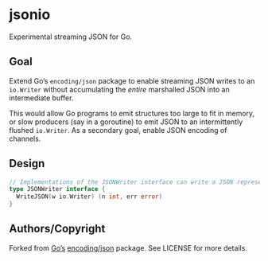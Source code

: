 # jsonio

Experimental streaming JSON for Go.

## Goal

Extend Go’s `encoding/json` package to enable streaming JSON writes to an `io.Writer` without accumulating the *entire* marshalled JSON into an intermediate buffer.

This would allow Go programs to emit structures too large to fit in memory, or slow producers (say in a goroutine) to emit JSON to an intermittently flushed `io.Writer`. As a secondary goal, enable JSON encoding of channels.

## Design

```go
// Implementations of the JSONWriter interface can write a JSON representation of itself to w.
type JSONWriter interface {
  WriteJSON(w io.Writer) (n int, err error)
}
```

## Authors/Copyright

Forked from [Go’s](https://github.com/golang/go) [encoding/json](https://github.com/golang/go/tree/master/src/encoding/json) package. See LICENSE for more details.
